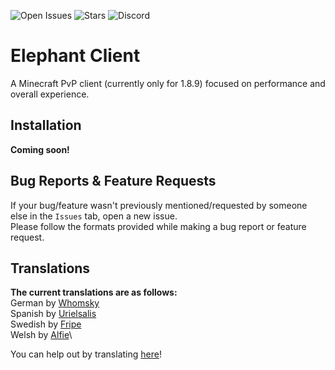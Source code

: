 ![Open Issues](https://img.shields.io/github/issues/Elephant1214/NotEnoughVariations?style=for-the-badge)
![Stars](https://img.shields.io/github/stars/Elephant1214/NotEnoughVariations?style=for-the-badge)
![Discord](https://img.shields.io/discord/959153592869224579?color=blue&label=Discord&style=for-the-badge)

# Elephant Client
A Minecraft PvP client (currently only for 1.8.9) focused on performance and overall experience.

## Installation
**Coming soon!**

## Bug Reports & Feature Requests
If your bug/feature wasn't previously mentioned/requested by someone else in the `Issues` tab, open a new issue.\
Please follow the formats provided while making a bug report or feature request.

## Translations
**The current translations are as follows:**\
German by [Whomsky](https://github.com/Whomsky)\
Spanish by [Urielsalis](https://github.com/urielsalis)\
Swedish by [Fripe](https://github.com/Fripe070)\
Welsh by [Alfie](https://github.com/alf1e)\

You can help out by translating [here](https://github.com/Elephant1214/ElephantClient/tree/main/translations)!

